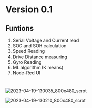 # Version 0.1

## Funtions
1. Serial Voltage and Current read
2. SOC and SOH calculation
3. Speed Reading
4. Drive Distance measuring
5. Gyro Reading
6. ML algorithm (K means)
7. Node-Red UI

#

![2023-04-19-130035_800x480_scrot](https://github.com/AD-Codex/E_Wheeler_UI_2023/assets/126350818/992f1fe7-3322-4d2b-984d-ef23d3df6379)

![2023-04-19-130210_800x480_scrot](https://github.com/AD-Codex/E_Wheeler_UI_2023/assets/126350818/b16f1be3-fb08-458f-a397-2ceaa30923be)
